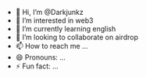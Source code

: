 - 👋 Hi, I’m @Darkjunkz
- 👀 I’m interested in web3
- 🌱 I’m currently learning english
- 💞️ I’m looking to collaborate on airdrop
- 📫 How to reach me ...
- 😄 Pronouns: ...
- ⚡ Fun fact: ...

<!---
Darkjunkz/Darkjunkz is a ✨ special ✨ repository because its `README.md` (this file) appears on your GitHub profile.
You can click the Preview link to take a look at your changes.
--->
